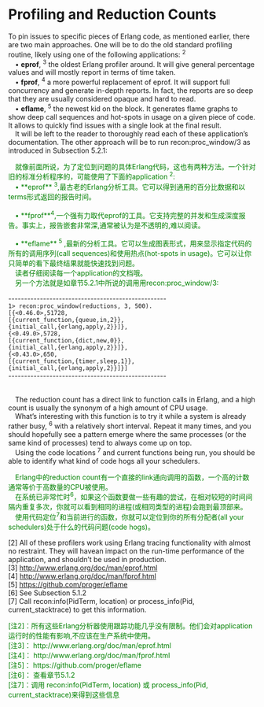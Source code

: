 # Profiling and Reduction Counts
To pin issues to specific pieces of Erlang code, as mentioned earlier, there are two main
approaches. One will be to do the old standard profiling routine, likely using one of the
following applications: <sup>2</sup>
<br>&emsp;• **eprof**, <sup>3</sup> the oldest Erlang profiler around. It will give general percentage values and will mostly report in terms of time taken.
<br>&emsp;• **fprof**, <sup>4</sup> a more powerful replacement of eprof. It will support full concurrency and generate in-depth reports. In fact, the reports are so deep that they are usually considered opaque and hard to read.
<br>&emsp;• **eflame**, <sup>5</sup> the newest kid on the block. It generates flame graphs to show deep call sequences and hot-spots in usage on a given piece of code. It allows to quickly find issues with a single look at the final result.
<br>&emsp;It will be left to the reader to thoroughly read each of these application’s documentation.
The other approach will be to run recon:proc_window/3 as introduced in Subsection 5.2.1:

<p></p> <font color="green">
&emsp;就像前面所说，为了定位到问题的具体Erlang代码，这也有两种方法。一个针对旧的标准分析程序的，可能使用了下面的application <sup>2</sup>:<br>
&emsp;• **eprof** <sup>3</sup>,最古老的Erlang分析工具。它可以得到通用的百分比数据和以terms形式返回的报告时间。<br>
<br>&emsp;• **fprof**<sup>4</sup>,一个强有力取代eprof的工具。它支持完整的并发和生成深度报告。事实上，报告嵌套非常深,通常被认为是不透明的,难以阅读。<br>
<br>&emsp;• **eflame** <sup>5</sup> ,最新的分析工具。它可以生成图表形式，用来显示指定代码的所有的调用序列(call sequences)和使用热点(hot-spots in usage)。它可以让你只简单的看下最终结果就能快速找到问题。<br>
&emsp;读者仔细阅读每一个application的文档哦。<br>
&emsp;另一个方法就是如章节5.2.1中所说的调用用recon:proc_window/3:<br>
</font> <p></p>

--------------------------------------------------<br>
`1> recon:proc_window(reductions, 3, 500).`<br>
`[{<0.46.0>,51728,`<br>
`[{current_function,{queue,in,2}},`<br>
`{initial_call,{erlang,apply,2}}]},`<br>
`{<0.49.0>,5728,`<br>
`[{current_function,{dict,new,0}},`<br>
`{initial_call,{erlang,apply,2}}]},`<br>
`{<0.43.0>,650,`<br>
`[{current_function,{timer,sleep,1}},`<br>
`{initial_call,{erlang,apply,2}}]}]`<br>
--------------------------------------------------<br>

<br>&emsp;The reduction count has a direct link to function calls in Erlang, and a high count is usually the synonym of a high amount of CPU usage.
<br>&emsp;What’s interesting with this function is to try it while a system is already rather busy, <sup>6</sup>
with a relatively short interval. Repeat it many times, and you should hopefully see a
pattern emerge where the same processes (or the same kind of processes) tend to always
come up on top.
<br>&emsp;Using the code locations <sup>7</sup> and current functions being run, you should be able to identify
what kind of code hogs all your schedulers.
<p></p> <font color="green">
&emsp;Erlang中的reduction count有一个直接的link通向调用的函数，一个高的计数通常等价于高数量的CPU被使用。<br>
&emsp;在系统已非常忙时<sup>6</sup>，如果这个函数要做一些有趣的尝试，在相对较短的时间间隔内重复多次，你就可以看到相同的进程(或相同类型的进程)会跑到最顶部来。<br>
&emsp;使用代码定位<sup>7</sup>和当前进行的函数，你就可以定位到你的所有分配者(all your schedulers)处于什么的代码问题(code hogs)。
</font> <p></p>


[2] All of these profilers work using Erlang tracing functionality with almost no restraint. They will havean impact on the run-time performance of the application, and shouldn’t be used in production.<br>
[3] http://www.erlang.org/doc/man/eprof.html<br>
[4] http://www.erlang.org/doc/man/fprof.html<br>
[5] https://github.com/proger/eflame<br>
[6] See Subsection 5.1.2<br>
[7] Call recon:info(PidTerm, location) or process_info(Pid, current_stacktrace)
to get this information.<br>

<p></p> <font color="green">
[注2]：所有这些Erlang分析器使用跟踪功能几乎没有限制。他们会对application运行时的性能有影响,不应该在生产系统中使用。<br>
[注3]： http://www.erlang.org/doc/man/eprof.html<br>
[注4]： http://www.erlang.org/doc/man/fprof.html<br>
[注5]： https://github.com/proger/eflame<br>
[注6]： 查看章节5.1.2<br>
[注7]：调用 recon:info(PidTerm, location) 或 process_info(Pid, current_stacktrace)来得到这些信息<br>
</font> <p></p>

